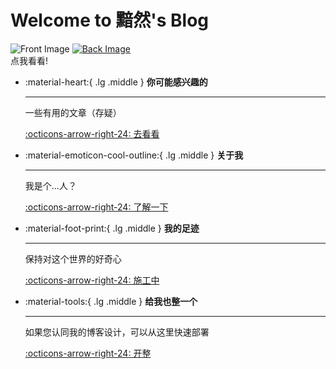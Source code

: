 # Welcome to 黯然's Blog

<div class="flip-container">
    <div class="image-container">
        <!-- docs/assets/images/logo_noBG_circle.png -->
        <img src="https://s2.loli.net/2025/01/09/ve1piNRt6M5ycDQ.png" alt="Front Image">
        <a href="/template/" >
            <!-- docs/assets/images/self_shoot.png -->
            <img src="https://s2.loli.net/2025/01/09/wOzTR9Kyfq2jMHo.png" alt="Back Image">
        </a>
    </div>
    <div class="hover-block">
        点我看看!
    </div>
</div>

<div class="grid cards" markdown>

-   :material-heart:{ .lg .middle } __你可能感兴趣的__

    ---
    
    一些有用的文章（存疑）

    [:octicons-arrow-right-24: 去看看](./blog/index.md)

-   :material-emoticon-cool-outline:{ .lg .middle } __关于我__

    ---

    我是个...人？

    [:octicons-arrow-right-24: 了解一下](./about.md)

-   :material-foot-print:{ .lg .middle } __我的足迹__

    ---

    保持对这个世界的好奇心

    [:octicons-arrow-right-24: 施工中](#)

-   :material-tools:{ .lg .middle } __给我也整一个__

    ---

    如果您认同我的博客设计，可以从这里快速部署

    [:octicons-arrow-right-24: 开整](./blog/posts/buil_simi.md)

</div>
